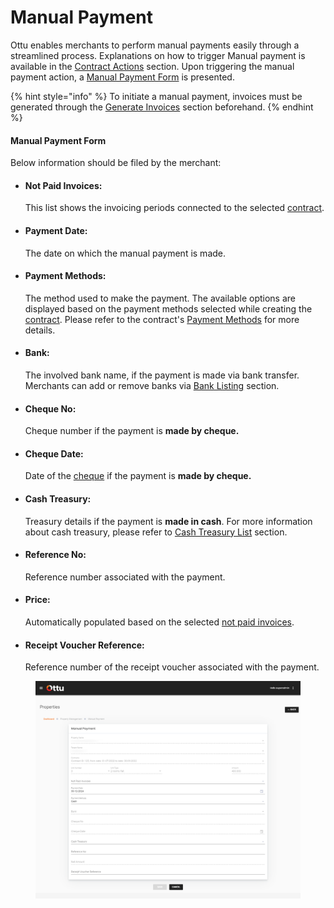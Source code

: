 # Manual Payment

Ottu enables merchants to perform manual payments easily through a streamlined process.  Explanations on how to trigger Manual payment is available in the [Contract Actions](broken-reference) section. Upon triggering the manual payment action, a [Manual Payment Form](manual-payment.md#manual-payment-forms) is presented.

{% hint style="info" %}
To initiate a manual payment, invoices must be generated through the [Generate Invoices](broken-reference) section beforehand.
{% endhint %}

#### Manual Payment Form

Below information should be filed by the merchant:

*   #### Not Paid Invoices:&#x20;

    This list shows the invoicing periods connected to the selected [contract](manual-payment.md#contract).
*   #### **Payment Date:**&#x20;

    The date on which the manual payment is made.
*   #### **Payment Methods:**&#x20;

    The method used to make the payment. The available options are displayed based on the payment methods selected while creating the [contract](broken-reference). Please refer to the contract's [Payment Methods](broken-reference) for more details.
*   #### **Bank:**&#x20;

    The involved bank name, if the payment is made via bank transfer. Merchants can add or remove banks via [Bank Listing](broken-reference) section.
*   #### **Cheque No:**&#x20;

    Cheque number if the payment is **made by cheque.**
*   #### **Cheque Date:**&#x20;

    Date of the [cheque](manual-payment.md#cheque-no) if the payment is **made by cheque.**
*   #### **Cash Treasury:**&#x20;

    Treasury details if the payment is **made in cash**. For more information about cash treasury, please refer to [Cash Treasury List](broken-reference) section.
*   #### **Reference No:**&#x20;

    Reference number associated with the payment.
*   #### Price:&#x20;

    Automatically populated based on the selected [not paid invoices](manual-payment.md#not-paid-invoices).
*   #### **Receipt Voucher Reference:**&#x20;

    Reference number of the receipt voucher associated with the payment.

<figure><img src="../../../../../../.gitbook/assets/image (25).png" alt=""><figcaption></figcaption></figure>
